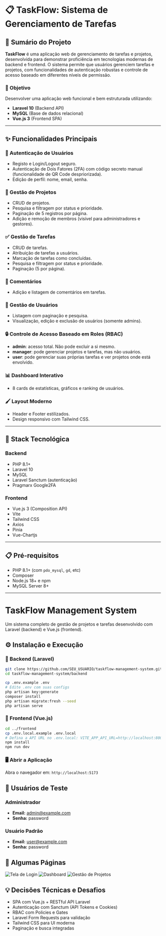 # 📋 TaskFlow: Sistema de Gerenciamento de Tarefas

## 📑 Sumário do Projeto

**TaskFlow** é uma aplicação web de gerenciamento de tarefas e projetos, desenvolvida para demonstrar proficiência em tecnologias modernas de backend e frontend. O sistema permite que usuários gerenciem tarefas e projetos, com funcionalidades de autenticação robustas e controle de acesso baseado em diferentes níveis de permissão.

### 🎯 Objetivo

Desenvolver uma aplicação web funcional e bem estruturada utilizando:

- **Laravel 10** (Backend API)
- **MySQL** (Base de dados relacional)
- **Vue.js 3** (Frontend SPA)

---

## ✨ Funcionalidades Principais

### 🔐 Autenticação de Usuários

- Registo e Login/Logout seguro.
- Autenticação de Dois Fatores (2FA) com código secreto manual (funcionalidade de QR Code despriorizada).
- Edição de perfil: nome, email, senha.

### 📁 Gestão de Projetos

- CRUD de projetos.
- Pesquisa e filtragem por status e prioridade.
- Paginação de 5 registros por página.
- Adição e remoção de membros (visível para administradores e gestores).

### ✅ Gestão de Tarefas

- CRUD de tarefas.
- Atribuição de tarefas a usuários.
- Marcação de tarefas como concluídas.
- Pesquisa e filtragem por status e prioridade.
- Paginação (5 por página).

### 💬 Comentários

- Adição e listagem de comentários em tarefas.

### 👥 Gestão de Usuários

- Listagem com paginação e pesquisa.
- Visualização, edição e exclusão de usuários (somente admins).

### 🔒 Controle de Acesso Baseado em Roles (RBAC)

- **admin**: acesso total. Não pode excluir a si mesmo.
- **manager**: pode gerenciar projetos e tarefas, mas não usuários.
- **user**: pode gerenciar suas próprias tarefas e ver projetos onde está envolvido.

### 📊 Dashboard Interativo

- 8 cards de estatísticas, gráficos e ranking de usuários.

### 🖌️ Layout Moderno

- Header e Footer estilizados.
- Design responsivo com Tailwind CSS.

---

## 🚀 Stack Tecnológica

### Backend

- PHP 8.1+
- Laravel 10
- MySQL
- Laravel Sanctum (autenticação)
- Pragmarx Google2FA

### Frontend

- Vue.js 3 (Composition API)
- Vite
- Tailwind CSS
- Axios
- Pinia
- Vue-Chartjs

---

## 📋 Pré-requisitos

- PHP 8.1+ (com `pdo_mysql`, `gd`, etc)
- Composer
- Node.js 18+ e npm
- MySQL Server 8+

---
# TaskFlow Management System

Um sistema completo de gestão de projetos e tarefas desenvolvido com Laravel (backend) e Vue.js (frontend).

## ⚙️ Instalação e Execução

### 🔧 Backend (Laravel)

```bash
git clone https://github.com/SEU_USUARIO/taskflow-management-system.git
cd taskflow-management-system/backend

cp .env.example .env
# Edite .env com suas configs
php artisan key:generate
composer install
php artisan migrate:fresh --seed
php artisan serve
```

### 🔧 Frontend (Vue.js)

```bash
cd ../frontend
cp .env.local.example .env.local
# Defina a API URL no .env.local: VITE_APP_API_URL=http://localhost:8000/api
npm install
npm run dev
```

### 🖥️ Abrir a Aplicação

Abra o navegador em: `http://localhost:5173`

## 👤 Usuários de Teste

### Administrador
- **Email:** admin@example.com
- **Senha:** password

### Usuário Padrão
- **Email:** user@example.com
- **Senha:** password

## 📸 Algumas Páginas


![Tela de Login](pages/login.png)
![Dashboard](pages/dashboard.png)
![Gestão de Projetos](pages/projetos.png)


## 💡 Decisões Técnicas e Desafios

- SPA com Vue.js + RESTful API Laravel
- Autenticação com Sanctum (API Tokens e Cookies)
- RBAC com Policies e Gates
- Laravel Form Requests para validação
- Tailwind CSS para UI moderna
- Paginação e busca integradas
